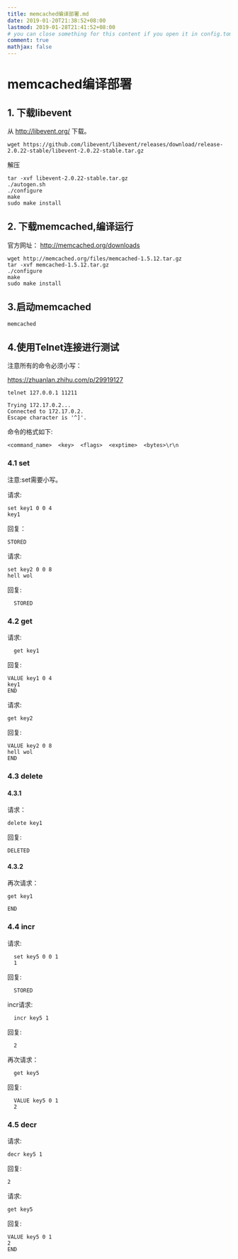 ```yaml
---
title: memcached编译部署.md
date: 2019-01-20T21:38:52+08:00
lastmod: 2019-01-28T21:41:52+08:00
# you can close something for this content if you open it in config.toml.
comment: true
mathjax: false
---
```


# memcached编译部署    

## 1. 下载libevent    

从 http://libevent.org/ 下载。

```console
wget https://github.com/libevent/libevent/releases/download/release-2.0.22-stable/libevent-2.0.22-stable.tar.gz
```


解压

```console
tar -xvf libevent-2.0.22-stable.tar.gz 
./autogen.sh
./configure 
make
sudo make install
 ```


## 2. 下载memcached,编译运行    

官方网址： http://memcached.org/downloads

```console
wget http://memcached.org/files/memcached-1.5.12.tar.gz
tar -xvf memcached-1.5.12.tar.gz 
./configure
make
sudo make install
```


## 3.启动memcached    

```console
memcached
```


## 4.使用Telnet连接进行测试    

注意所有的命令必须小写：

https://zhuanlan.zhihu.com/p/29919127

```console
telnet 127.0.0.1 11211

Trying 172.17.0.2...
Connected to 172.17.0.2.
Escape character is '^]'.
```


命令的格式如下:

```<command_name>  <key>  <flags>  <exptime>  <bytes>\r\n ```

### 4.1 set    

注意:set需要小写。

请求:

```console
set key1 0 0 4
key1
```


回复：

```console
STORED
```


请求:

```
set key2 0 0 8 
hell wol
 ```


回复:

```
  STORED
 ```


### 4.2 get    

请求:

```console
  get key1
 ```


回复:

```console
VALUE key1 0 4
key1
END
 ```


请求:

```console
get key2
 ```


回复:

```
VALUE key2 0 8
hell wol
END
```


### 4.3 delete    

#### 4.3.1    

请求：

```console
delete key1
```


回复:

```console
DELETED
```


#### 4.3.2    

再次请求：

```console
get key1

END
```


### 4.4 incr    

请求:

```
  set key5 0 0 1
  1
 ```


回复:

```
  STORED
 ```


incr请求:

```
  incr key5 1
 ```


回复:

```
  2
 ```


再次请求：

```
  get key5
 ```


回复:

```
  VALUE key5 0 1
  2
 ```


### 4.5 decr    

请求:

```console
decr key5 1
```


回复:

```console
2
```


请求:

```console
get key5
```


回复:

```console
VALUE key5 0 1
2
END
```
